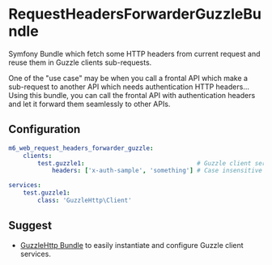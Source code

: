 # RequestHeadersForwarderGuzzleBundle

Symfony Bundle which fetch some HTTP headers from current request and reuse them in Guzzle clients sub-requests.

One of the "use case" may be when you call a frontal API which make a sub-request to another API which needs authentication HTTP headers... 
Using this bundle, you can call the frontal API with authentication headers and let it forward them seamlessly to other APIs.

## Configuration

```yml
m6_web_request_headers_forwarder_guzzle:
    clients:
        test.guzzle1:                               # Guzzle client service id
            headers: ['x-auth-sample', 'something'] # Case insensitive headers that will be forwarded to "test.guzzle1" client requests

services:
    test.guzzle1:
        class: 'GuzzleHttp\Client'

```

## Suggest

- [GuzzleHttp Bundle](https://github.com/M6Web/GuzzleHttpBundle) to easily instantiate and configure Guzzle client services.
